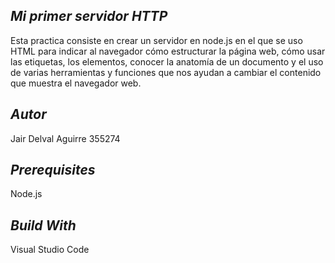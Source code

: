 ## ***Mi primer servidor HTTP***
Esta practica consiste en crear un servidor en node.js en el que se uso HTML para indicar al navegador cómo estructurar la página web, cómo usar las etiquetas, los elementos, conocer la anatomía de un documento y el uso de varias herramientas y funciones que nos ayudan a cambiar el contenido que muestra el navegador web.

## ***Autor***
Jair Delval Aguirre 355274

## ***Prerequisites***
Node.js

## ***Build With***
Visual Studio Code 
